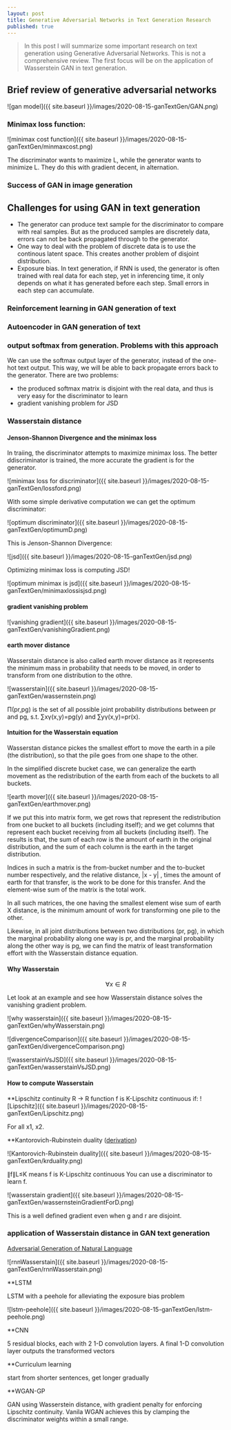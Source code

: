```yaml
---
layout: post
title: Generative Adversarial Networks in Text Generation Research
published: true
---
```

<script src="https://cdn.mathjax.org/mathjax/latest/MathJax.js?config=TeX-AMS-MML_HTMLorMML" type="text/javascript"></script>

>In this post I will summarize some important research on text generation using Generative Adversarial Networks.  This is not a comprehensive review.  The first focus will be on the application of Wasserstein GAN in text generation.

## Brief review of generative adversarial networks

![gan model]({{ site.baseurl }}/images/2020-08-15-ganTextGen/GAN.png)

### Minimax loss function:
![minimax cost function]({{ site.baseurl }}/images/2020-08-15-ganTextGen/minmaxcost.png)

The discriminator wants to maximize L, while the generator wants to minimize L.  They do this with gradient decent, in alternation.

### Success of GAN in image generation



## Challenges for using GAN in text generation
* The generator can produce text sample for the discriminator to compare with real samples.  But as the produced samples are discretely data, errors can not be back propagated through to the generator.
* One way to deal with the problem of discrete data is to use the continous latent space.  This creates another problem of disjoint distribution.
* Exposure bias.  In text generation, if RNN is used, the generator is often trained with real data for each step, yet in inferencing time, it only depends on what it has generated before each step.  Small errors in each step can accumulate.

### Reinforcement learning in GAN generation of text

### Autoencoder in GAN generation of text

### output softmax from generation.  Problems with this approach
We can use the softmax output layer of the generator, instead of the one-hot text output.  This way, we will be able to back propagate errors back to the generator.  There are two problems:
* the produced softmax matrix is disjoint with the real data, and thus is very easy for the discriminator to learn
* gradient vanishing problem for JSD

### Wasserstain distance

#### Jenson-Shannon Divergence and the minimax loss
In traiing, the discriminator attempts to maximize minimax loss.  The better ddiscriminator is trained, the more accurate the gradient is for the generator.

![minimax loss for discriminator]({{ site.baseurl }}/images/2020-08-15-ganTextGen/lossford.png)

With some simple derivative computation we can get the optimum discriminator:

![optimum discriminator]({{ site.baseurl }}/images/2020-08-15-ganTextGen/optimumD.png)

This is Jenson-Shannon Divergence:

![jsd]({{ site.baseurl }}/images/2020-08-15-ganTextGen/jsd.png)

Optimizing minimax loss is computing JSD!

![optimum minimax is jsd]({{ site.baseurl }}/images/2020-08-15-ganTextGen/minimaxlossisjsd.png)

#### gradient vanishing problem

![vanishing gradient]({{ site.baseurl }}/images/2020-08-15-ganTextGen/vanishingGradient.png)




#### earth mover distance
Wasserstain distance is also called earth mover distance as it represents the minimum mass in probability that needs to be moved, in order to transform from one distribution to the othre.

![wasserstain]({{ site.baseurl }}/images/2020-08-15-ganTextGen/wassernstein.png)

Π(pr,pg) is the set of all possible joint probability distributions between pr and pg, s.t. ∑xγ(x,y)=pg(y) and ∑yγ(x,y)=pr(x). 

#### Intuition for the Wasserstain equation

Wasserstan distance pickes the smallest effort to move the earth in a pile (the distribution), so that the pile goes from one shape to the other.  

In the simplified discrete bucket case, we can generalize the earth movement as the redistribution of the earth from each of the buckets to all buckets.

![earth mover]({{ site.baseurl }}/images/2020-08-15-ganTextGen/earthmover.png)

If we put this into matrix form, we get rows that represent the redistribution from one bucket to all buckets (including itself); and we get columns that represent each bucket receiving from all buckets (including itself).  The results is that, the sum of each row is the amount of earth in the original distribution, and the sum of each column is the earth in the target distribution.

Indices in such a matrix is the from\-bucket number and the to\-bucket number respectively, and the relative distance,  \|x \- y\| , times the amount of earth for that transfer, is the work to be done for this transfer.  And the element-wise sum of the matrix is the total work.  

In all such matrices, the one having the smallest element wise sum of earth X distance, is the minimum amount of work for transforming one pile to the other.

Likewise, in all joint distributions between two distributions (pr, pg), in which the marginal probability along one way is pr, and the marginal probability along the other way is pg, we can find the matrix of least transformation effort with the Wasserstain distance equation.


#### Why Wasserstain

$$\forall x \in R$$

Let look at an example and see how Wasserstain distance solves the vanishing gradient problem.

![why wasserstain]({{ site.baseurl }}/images/2020-08-15-ganTextGen/whyWasserstain.png)


![divergenceComparison]({{ site.baseurl }}/images/2020-08-15-ganTextGen/divergenceComparison.png)


![wasserstainVsJSD]({{ site.baseurl }}/images/2020-08-15-ganTextGen/wasserstainVsJSD.png)



#### How to compute Wasserstain

**Lipschitz continuity
R -> R function f is K-Lipschitz continuous if:
![Lipschitz]({{ site.baseurl }}/images/2020-08-15-ganTextGen/Lipschitz.png)

For all x1, x2.

**Kantorovich-Rubinstein duality ([derivation](https://vincentherrmann.github.io/blog/wasserstein/))

![Kantorovich-Rubinstein duality]({{ site.baseurl }}/images/2020-08-15-ganTextGen/krduality.png)


∥f∥L≤K means f is K-Lipschitz continuous
You can use a discriminator to learn f.


![wasserstain gradient]({{ site.baseurl }}/images/2020-08-15-ganTextGen/wassernsteinGradientForD.png)

This is a well defined gradient even when g and r are disjoint.


### application of Wasserstain distance in GAN text generation

[Adversarial Generation of Natural Language](https://arxiv.org/abs/1705.10929)

![rnnWasserstain]({{ site.baseurl }}/images/2020-08-15-ganTextGen/rnnWasserstain.png)


**LSTM 

LSTM with a peehole for alleviating the exposure bias problem

![lstm-peehole]({{ site.baseurl }}/images/2020-08-15-ganTextGen/lstm-peehole.png)

**CNN

5 residual blocks, each with 2 1-D convolution layers.  A final 1-D convolution layer outputs the transformed vectors

**Curriculum learning

start from shorter sentences, get longer gradually

**WGAN-GP

GAN using Wasserstein distance, with gradient penalty for enforcing Lipschitz continuity.
Vanila WGAN achieves this by clamping the discriminator weights within a small range.





